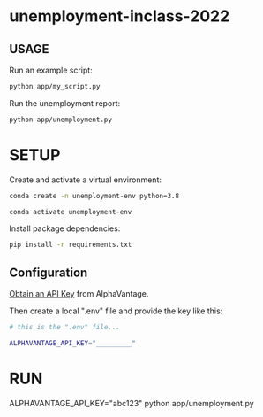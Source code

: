# unemployment-inclass-2022


## USAGE

Run an example script:

```sh
python app/my_script.py
```

Run the unemployment report:

```sh
python app/unemployment.py
```


# SETUP

Create and activate a virtual environment:

```sh
conda create -n unemployment-env python=3.8

conda activate unemployment-env
```

Install package dependencies:

```sh
pip install -r requirements.txt
```

## Configuration

[Obtain an API Key](https://www.alphavantage.co/support/#api-key) from AlphaVantage.

Then create a local ".env" file and provide the key like this:

```sh
# this is the ".env" file...

ALPHAVANTAGE_API_KEY="_________"
```

# RUN

ALPHAVANTAGE_API_KEY="abc123" python app/unemployment.py